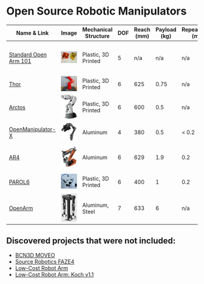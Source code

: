 # Open Source Robotic Manipulators

| Name & Link | Image | Mechanical Structure | DOF | Reach (mm) | Payload (kg) | Repeatability (mm) | Weight (kg) | CNC Machining | Motor Type | Price | Kit Availability | Extra Features/Notes |
|------------|-------|---------------------|-----|------------|--------------|-------------------|-------------|---------------|------------------------|--------|------------------|-------------------|
| [Standard Open Arm 101](https://github.com/TheRobotStudio/SO-ARM101/) | <img src="img/open-arm-100.png" width="200"/> | Plastic, 3D Printed | 5 | n/a | n/a | n/a | n/a | No | Servo | € 128 parts + 3D printing (€ 244 teleoperation set) | No | Comes with teleoperation leader arm. Ready for [LeRobot](https://github.com/huggingface/lerobot/tree/main) |
| [Thor](https://github.com/AngelLM/Thor) | <img src="img/thor.png" width="200"/> | Plastic, 3D Printed | 6 | 625 | 0.75 | n/a | n/a | No | Stepper | € 350 parts | No | - |
| [Arctos](https://arctosrobotics.com/) | <img src="img/arctos.png" width="200"/> | Plastic, 3D Printed | 6 | 600 | 0.5 | n/a | n/a | No | Stepper | $ 433 hardware + $ 360 3D parts | Yes | - |
| [OpenManipulator-X](https://emanual.robotis.com/docs/en/platform/openmanipulator_x/overview/) | <img src="img/open-manipulator.png" width="200"/> | Aluminum | 4 | 380 | 0.5 | < 0.2 | 0.7 | Yes | Servo | $ 1,417 assembled | No | - |
| [AR4](https://www.anninrobotics.com/) | <img src="img/ar4.png" width="200"/> | Aluminum | 6 | 629 | 1.9 | 0.2 | 12.25 | Yes | Stepper | $ 1,189 combo + $ 730 motors + 3D printing | Yes | - |
| [PAROL6](https://source-robotics.com/products/parol6-robotic-arm) | <img src="img/parol-6.png" width="200"/> | Plastic, 3D Printed | 6 | 400 | 1 | 0.2 | 5.5 | No | Stepper | € 2,418 combo + 3D printing | Yes | € 265 PAROL6 control board required |
| [OpenArm](https://openarm.dev/) | <img src="img/openarm.png" width="200"/> | Aluminum, Steel | 7 | 633 | 6 | n/a | 5.5 | Yes | BLDC | $ 6,500 for the bimanual setup | n/a but announced | - |

## Discovered projects that were not included:
- [BCN3D MOVEO](https://github.com/BCN3D/BCN3D-Moveo)
- [Source Robotics FAZE4](https://github.com/PCrnjak/Faze4-Robotic-arm)
- [Low-Cost Robot Arm](https://github.com/AlexanderKoch-Koch/low_cost_robot)
- [Low-Cost Robot Arm: Koch v1.1](https://github.com/jess-moss/koch-v1-1)